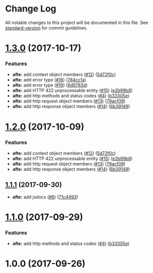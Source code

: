 # Change Log

All notable changes to this project will be documented in this file. See [standard-version](https://github.com/conventional-changelog/standard-version) for commit guidelines.

<a name="1.3.0"></a>
# [1.3.0](https://github.com/azure-seed/azure-functions-ts-essentials/compare/v1.0.0...v1.3.0) (2017-10-17)


### Features

* **afte:** add context object members ([#12](https://github.com/azure-seed/azure-functions-ts-essentials/issues/12)) ([5d72f0c](https://github.com/azure-seed/azure-functions-ts-essentials/commit/5d72f0c))
* **afte:** add error type ([#18](https://github.com/azure-seed/azure-functions-ts-essentials/issues/18)) ([784cc1a](https://github.com/azure-seed/azure-functions-ts-essentials/commit/784cc1a))
* **afte:** add error type ([#19](https://github.com/azure-seed/azure-functions-ts-essentials/issues/19)) ([9d9783d](https://github.com/azure-seed/azure-functions-ts-essentials/commit/9d9783d))
* **afte:** add HTTP 422 unprocessable entity ([#15](https://github.com/azure-seed/azure-functions-ts-essentials/issues/15)) ([e2b99b8](https://github.com/azure-seed/azure-functions-ts-essentials/commit/e2b99b8))
* **afte:** add http methods and status codes ([#4](https://github.com/azure-seed/azure-functions-ts-essentials/issues/4)) ([b33305e](https://github.com/azure-seed/azure-functions-ts-essentials/commit/b33305e))
* **afte:** add http request object members ([#13](https://github.com/azure-seed/azure-functions-ts-essentials/issues/13)) ([79acf09](https://github.com/azure-seed/azure-functions-ts-essentials/commit/79acf09))
* **afte:** add http response object members ([#14](https://github.com/azure-seed/azure-functions-ts-essentials/issues/14)) ([6b39149](https://github.com/azure-seed/azure-functions-ts-essentials/commit/6b39149))



<a name="1.2.0"></a>
# [1.2.0](https://github.com/azure-seed/azure-functions-ts-essentials/compare/v1.1.1...v1.2.0) (2017-10-09)


### Features

* **afte:** add context object members ([#12](https://github.com/azure-seed/azure-functions-ts-essentials/issues/12)) ([5d72f0c](https://github.com/azure-seed/azure-functions-ts-essentials/commit/5d72f0c))
* **afte:** add HTTP 422 unprocessable entity ([#15](https://github.com/azure-seed/azure-functions-ts-essentials/issues/15)) ([e2b99b8](https://github.com/azure-seed/azure-functions-ts-essentials/commit/e2b99b8))
* **afte:** add http request object members ([#13](https://github.com/azure-seed/azure-functions-ts-essentials/issues/13)) ([79acf09](https://github.com/azure-seed/azure-functions-ts-essentials/commit/79acf09))
* **afte:** add http response object members ([#14](https://github.com/azure-seed/azure-functions-ts-essentials/issues/14)) ([6b39149](https://github.com/azure-seed/azure-functions-ts-essentials/commit/6b39149))



<a name="1.1.1"></a>
## [1.1.1](https://github.com/fulls1z3/azure-functions-ts-essentials/compare/v1.1.0...v1.1.1) (2017-09-30)


* **afte:** add jsdocs ([#6](https://github.com/fulls1z3/azure-functions-ts-essentials/issues/6)) ([71c4493](https://github.com/fulls1z3/azure-functions-ts-essentials/commit/71c4493))

<a name="1.1.0"></a>
# [1.1.0](https://github.com/fulls1z3/azure-functions-ts-essentials/compare/v1.0.0...v1.1.0) (2017-09-29)


### Features

* **afte:** add http methods and status codes ([#4](https://github.com/fulls1z3/azure-functions-ts-essentials/issues/4)) ([b33305e](https://github.com/fulls1z3/azure-functions-ts-essentials/commit/b33305e))



<a name="1.0.0"></a>
# 1.0.0 (2017-09-26)
